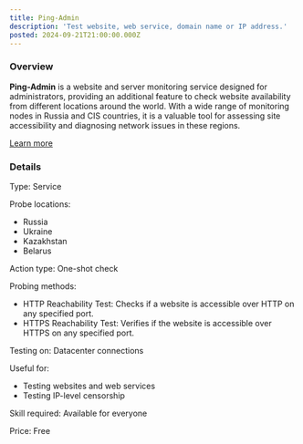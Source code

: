 ```yaml
---
title: Ping-Admin
description: 'Test website, web service, domain name or IP address.'
posted: 2024-09-21T21:00:00.000Z
---
```

### Overview
**Ping-Admin** is a website and server monitoring service designed for administrators, providing an additional feature to check website availability from different locations around the world. With a wide range of monitoring nodes in Russia and CIS countries, it is a valuable tool for assessing site accessibility and diagnosing network issues in these regions.

[Learn more](https://ping-admin.com/free_test/)

### Details
Type: Service

Probe locations:
>
 - Russia
 - Ukraine
 - Kazakhstan
 - Belarus

Action type: One-shot check

Probing methods:
>
- HTTP Reachability Test: Checks if a website is accessible over HTTP on any specified port.
- HTTPS Reachability Test: Verifies if the website is accessible over HTTPS on any specified port.

Testing on: Datacenter connections

Useful for:
>
 - Testing websites and web services
 - Testing IP-level censorship

Skill required: Available for everyone

Price: Free
